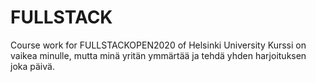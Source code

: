 # FULLSTACK 

Course work for FULLSTACKOPEN2020 of Helsinki University
Kurssi on vaikea minulle, mutta minä yritän ymmärtää ja tehdä yhden harjoituksen joka päivä.
